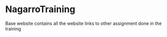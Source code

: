 ﻿# NagarroTraining
Base website contains all the website links to other assignment done in the training
